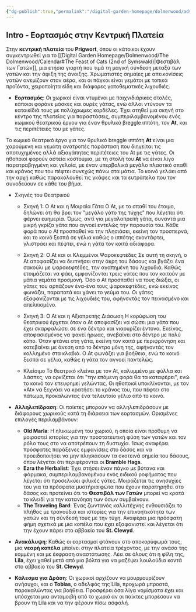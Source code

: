 ```yaml
---
{"dg-publish":true,"permalink":"/digital-garden-homepage/dolmenwood/adventure/intro/"}
---
```


## Intro - Εορτασμός στην Κεντρική Πλατεία

Στην **κεντρική πλατεία** του **Prigwort**, όπου οι κάτοικοι έχουν συγκεντρωθεί για το [[Digital Garden Homepage/Dolmenwood/The Dolmenwood/Calendar#The Feast of Cats (2nd of Symswald)\|Φεστιβάλ των Γατών]], μια ετήσια γιορτή που τιμά τη μαγική σύνδεση μεταξύ των γατών και την άφιξη της άνοιξης. Χρωματιστές σημαίες με απεικονίσεις γατών ανεμίζουν στον αέρα, και οι πάγκοι είναι γεμάτοι με τοπικά προϊόντα, χειροποίητα είδη και διάφορες γατοθεματικές λιχουδιές.

- **Εορτασμός**: Οι χωρικοί είναι ντυμένοι με παιχνιδιάρικες στολές, κάποιοι φοράνε μάσκες και ουρές γάτας, ενώ άλλοι ντύνουν τα κατοικίδιά τους με πολύχρωμες κορδέλες. Έχει στηθεί μια σκηνή στο κέντρο της πλατείας για παραστάσεις, συμπεριλαμβανομένου ενός κωμικού θεατρικού έργου για έναν θρυλικό βreggle ιππότη, τον **At**, και τις περιπέτειές του με γάτες.

Το κωμικό θεατρικό έργο για τον θρυλικό breggle ιππότη **At** είναι μια χαρούμενη και γεμάτη ανατροπές παράσταση που διηγείται τις αποτυχημένες αλλά αξιαγάπητες περιπέτειες του At με τις γάτες. Οι ηθοποιοί φορούν αστεία κοστούμια, με τη στολή του **At** να είναι λίγο παρατραβηγμένη και γελοία, με έναν υπερβολικά μεγάλο πλαστικό σπαθί και κράνος που του πέφτει συνεχώς πάνω στα μάτια. Το κοινό γελάει από την αρχή καθώς παρακολουθεί τις γκάφες και τα ευτράπελα που τον συνοδεύουν σε κάθε του βήμα.

-  Σκηνές του Θεατρικού
	  -  Σκηνή 1: Ο At και η Μοιραία Γάτα
		 Ο At, με το σπαθί του έτοιμο, δηλώνει ότι θα βρει τον "μεγάλο γάτο της τύχης" που λέγεται ότι φέρνει ευημερία. Όμως, αντί για μεγαλοπρεπή γάτα, συναντά μια μικρή γκρίζα γάτα που αγνοεί εντελώς την παρουσία του. Κάθε φορά που ο At προσπαθεί να την πλησιάσει, εκείνη τον προσπερνά, και το κοινό ξεσπά σε γέλια καθώς ο ιππότης σκοντάφτει, γλιστράει και πέφτει, ενώ η γάτα τον κοιτά αδιάφορα.

	- Σκηνή 2: Ο At και οι Κλεμμένοι Ψαροκεφτέδες
		Σε αυτή τη σκηνή, ο At αποφασίζει να δειπνήσει στην άκρη του δάσους και βγάζει ένα σακούλι με ψαροκεφτέδες, την αγαπημένη του λιχουδιά. Καθώς ετοιμάζεται να φάει, εμφανίζονται τρεις γάτες που τον κοιτούν με μάτια γεμάτα προσμονή. Όσο ο At προσπαθεί να τους διώξει, οι γάτες του αρπάζουν ένα-ένα τους ψαροκεφτέδες, ενώ εκείνος φωνάζει, παραπατά και χάνει το γεύμα του. Οι γάτες εξαφανίζονται με τις λιχουδιές του, αφήνοντάς τον πεινασμένο και απελπισμένο.

	- Σκηνή 3: Ο At και η Αξιοπρεπής Διάσωση
		Η κορύφωση του θεατρικού έρχεται όταν ο At αποφασίζει να σώσει μια γάτα που έχει σκαρφαλώσει σε ένα δέντρο και νιαουρίζει έντονα. Εκείνος, αποφασισμένος να φανεί ήρωας, ανεβαίνει στο δέντρο με πολύ κόπο. Όταν φτάνει στη γάτα, εκείνη τον κοιτά με περιφρόνηση και κατεβαίνει με άνεση από το δέντρο μόνη της, αφήνοντάς τον κολλημένο στα κλαδιά. Ο At φωνάζει για βοήθεια, ενώ το κοινό ξεσπά σε γέλια, καθώς η γάτα τον αγνοεί παντελώς.

	 - Κλείσιμο
		Το θεατρικό κλείνει με τον At, καλυμμένο με φύλλα και λάσπες, να ορκίζεται ότι "την επόμενη φορά θα τα καταφέρει", ενώ το κοινό τον επευφημεί γελώντας. Οι ηθοποιοί υποκλίνονται, με τον «At» να ξεχνάει να κρατήσει το κράνος του, που πέφτει στο πάτωμα, προκαλώντας ένα τελευταίο γέλιο από το κοινό.


- **Αλληλεπίδραση**: Οι παίκτες μπορούν να αλληλεπιδράσουν με διάφορους χωρικούς κατά τη διάρκεια των εορτασμών. Ορισμένες επιλογές περιλαμβάνουν:
    
    - **Old Marla**: Η ηλικιωμένη του χωριού, η οποία είναι πρόθυμη να μοιραστεί ιστορίες για την προστατευτική φύση των γατών και τον ρόλο τους στο να αποτρέπουν τη δυστυχία. Ίσως αναφέρει πρόσφατες παράξενες εμφανίσεις στο δάσος και να προειδοποιήσει να μην πλησιάσουν τα σκοτεινά σημεία του δάσους, όπου λέγεται ότι περιφέρονται οι **Bramble Hags**.
    - **Ezra the Herbalist**: Έχει στήσει έναν πάγκο με βότανα και φάρμακα, συμπεριλαμβανομένου ενός ειδικού ροφήματος που λέγεται ότι προσελκύει φιλικές γάτες. Μοιράζεται τις ανησυχίες του για τα πρόσφατα μυστήρια φώτα που έχουν παρατηρηθεί στο δάσος και προτείνει ότι το **Φεστιβάλ των Γατών** μπορεί να κρατά το κλειδί για την κατανόηση των όσων συμβαίνουν.
    - **The Traveling Bard**: Ένας ζωντανός καλλιτέχνης ενθουσιάζει το πλήθος με τραγούδια και ιστορίες για την επινοητικότητα των γατών και τη σύνδεσή τους με την τύχη. Αναφέρει μια πρόσφατη φήμη σχετικά με μια κοπέλα που έχει εξαφανιστεί και λέγεται ότι την έχουν πάρει στο αββαείο του **St. Clewyd**.

- **Ανακάλυψη**: Καθώς οι εορτασμοί φτάνουν στο αποκορύφωμά τους, μια **νεαρή κοπέλα** μπαίνει στην πλατεία τρέχοντας, με την ανάσα της κομμένη και με έκφραση αναστάτωσης. Λέει σε όλους ότι η φίλη της, **Lila**, έχει χαθεί μετά από μια βόλτα για να μαζέψει λουλούδια κοντά στο αββαείο του **St. Clewyd**.

- **Κάλεσμα για Δράση**: Οι χωρικοί αρχίζουν να μουρμουρίζουν ανήσυχοι, και ο **Tobias**, ο αδελφός της Lila, προχωρά μπροστά, παρακαλώντας για βοήθεια. Προσφέρει όσα λίγα νομίσματα έχει και υπόσχεται μια ανταμοιβή από το χωριό αν οι παίκτες μπορέσουν να βρουν τη Lila και να την φέρουν πίσω ασφαλή.